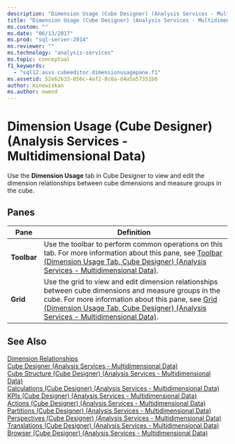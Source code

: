 ```yaml
---
description: "Dimension Usage (Cube Designer) (Analysis Services - Multidimensional Data)"
title: "Dimension Usage (Cube Designer) (Analysis Services - Multidimensional Data) | Microsoft Docs"
ms.custom: ""
ms.date: "06/13/2017"
ms.prod: "sql-server-2014"
ms.reviewer: ""
ms.technology: "analysis-services"
ms.topic: conceptual
f1_keywords: 
  - "sql12.asvs.cubeeditor.dimensionusagepane.f1"
ms.assetid: 52e62633-856c-4af2-8c8a-d4a5a57351b6
author: minewiskan
ms.author: owend
---
```

# Dimension Usage (Cube Designer) (Analysis Services - Multidimensional Data)
  Use the **Dimension Usage** tab in Cube Designer to view and edit the dimension relationships between cube dimensions and measure groups in the cube.  
  
## Panes  
  
|Pane|Definition|  
|----------|----------------|  
|**Toolbar**|Use the toolbar to perform common operations on this tab. For more information about this pane, see [Toolbar &#40;Dimension Usage Tab, Cube Designer&#41; &#40;Analysis Services - Multidimensional Data&#41;](toolbar-dimension-usage-cube-designer-analysis-services-multidimensional-data.md).|  
|**Grid**|Use the grid to view and edit dimension relationships between cube dimensions and measure groups in the cube. For more information about this pane, see [Grid &#40;Dimension Usage Tab, Cube Designer&#41; &#40;Analysis Services - Multidimensional Data&#41;](grid-dimension-usage-tab-cube-designer-analysis-services-multidimensional-data.md).|  
  
## See Also  
 [Dimension Relationships](multidimensional-models-olap-logical-cube-objects/dimension-relationships.md)   
 [Cube Designer &#40;Analysis Services - Multidimensional Data&#41;](cube-designer-analysis-services-multidimensional-data.md)   
 [Cube Structure &#40;Cube Designer&#41; &#40;Analysis Services - Multidimensional Data&#41;](cube-structure-cube-designer-analysis-services-multidimensional-data.md)   
 [Calculations &#40;Cube Designer&#41; &#40;Analysis Services - Multidimensional Data&#41;](calculations-cube-designer-analysis-services-multidimensional-data.md)   
 [KPIs &#40;Cube Designer&#41; &#40;Analysis Services - Multidimensional Data&#41;](kpis-cube-designer-analysis-services-multidimensional-data.md)   
 [Actions &#40;Cube Designer&#41; &#40;Analysis Services - Multidimensional Data&#41;](actions-cube-designer-analysis-services-multidimensional-data.md)   
 [Partitions &#40;Cube Designer&#41; &#40;Analysis Services - Multidimensional Data&#41;](partitions-cube-designer-analysis-services-multidimensional-data.md)   
 [Perspectives &#40;Cube Designer&#41; &#40;Analysis Services - Multidimensional Data&#41;](perspectives-cube-designer-analysis-services-multidimensional-data.md)   
 [Translations &#40;Cube Designer&#41; &#40;Analysis Services - Multidimensional Data&#41;](translations-cube-designer-analysis-services-multidimensional-data.md)   
 [Browser &#40;Cube Designer&#41; &#40;Analysis Services - Multidimensional Data&#41;](browser-cube-designer-analysis-services-multidimensional-data.md)  
  
  
